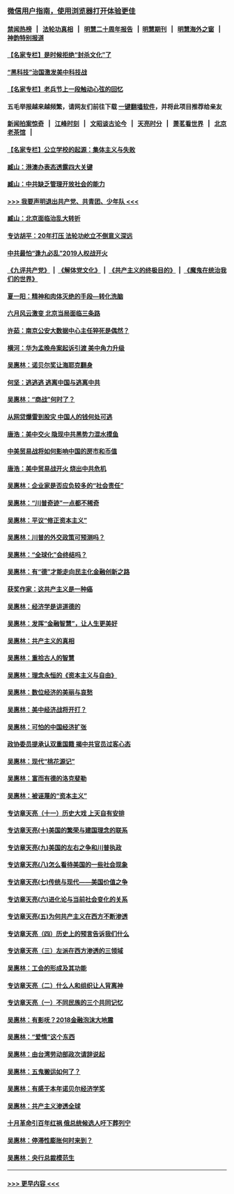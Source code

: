 ### [微信用户指南，使用浏览器打开体验更佳](https://github.com/gfw-breaker/banned-news1/blob/master/indexes/wechat-guide.md?t=0)
#### [禁闻热榜](热点新闻.md?t=0)  &nbsp;&nbsp;|&nbsp;&nbsp; [法轮功真相](https://github.com/gfw-breaker/truth/blob/master/README.md?t=0) &nbsp;&nbsp;|&nbsp;&nbsp; [明慧二十周年报告](https://github.com/gfw-breaker/mh-reports/blob/master/README.md?t=0) &nbsp;&nbsp;|&nbsp;&nbsp;[明慧期刊](https://github.com/gfw-breaker/mh-qikan) &nbsp;&nbsp;|&nbsp;&nbsp; [明慧海外之窗](https://github.com/gfw-breaker/mh-news/blob/master/README.md?t=0) &nbsp;&nbsp;|&nbsp;&nbsp; [神韵特别报道](https://github.com/gfw-breaker/mh-news/blob/master/shenyun.md?t=0)
#### [【名家专栏】是时候拒绝“封杀文化”了](../pages/nsc423/n11814093.md?t=02131502) 
#### [“黑科技”治国激发美中科技战](../pages/nsc423/n11638056.md?t=02131502) 
#### [【名家专栏】老兵节上一段触动心弦的回忆](../pages/nsc423/n11646016.md?t=02131502) 
#### 五毛举报越来越频繁，请网友们前往下载 [一键翻墙软件](https://github.com/gfw-breaker/ssr-accounts)，并将此项目推荐给亲友
#### [新闻拍案惊奇](https://github.com/gfw-breaker/banned-news1/blob/master/pages/link4.md) &nbsp;&nbsp;|&nbsp;&nbsp; [江峰时刻](https://github.com/gfw-breaker/banned-news1/blob/master/pages/link4.md) &nbsp;&nbsp;|&nbsp;&nbsp; [文昭谈古论今](https://github.com/gfw-breaker/banned-news1/blob/master/pages/link4.md) &nbsp;&nbsp;|&nbsp;&nbsp; [天亮时分](https://github.com/gfw-breaker/banned-news1/blob/master/pages/link4.md) &nbsp;&nbsp;|&nbsp;&nbsp; [萧茗看世界](https://github.com/gfw-breaker/banned-news1/blob/master/pages/link4.md) &nbsp;&nbsp;|&nbsp;&nbsp; [北京老茶馆](https://github.com/gfw-breaker/banned-news1/blob/master/pages/link4.md) &nbsp;&nbsp;|&nbsp;&nbsp; 
#### [【名家专栏】公立学校的起源：集体主义与失败](../pages/nsc423/n11601833.md?t=02131502) 
#### [臧山：港澳办表态透露四大关键](../pages/nsc423/n11421628.md?t=02131502) 
#### [臧山：中共缺乏管理开放社会的能力](../pages/nsc423/n11407457.md?t=02131502) 
#### [>>> 我要声明退出共产党、共青团、少年队 <<<](https://github.com/begood0513/goodnews/blob/master/quit/letter.md) 
#### [臧山：北京面临治乱大转折](../pages/nsc423/n11406895.md?t=02131502) 
#### [专访胡平：20年打压 法轮功屹立不倒意义深远](../pages/nsc423/n11398800.md?t=02131502) 
#### [中共最怕“逢九必乱”2019人权战开火](../pages/nsc423/n11385248.md?t=02131502) 
#### [《九评共产党》](https://github.com/begood0513/9ping.md/blob/master/README.md) &nbsp;|&nbsp; [《解体党文化》](../../../../jtdwh.md/blob/master/README.md)  &nbsp;|&nbsp; [《共产主义的终极目的》](../../../../gczydzjmd.md/blob/master/README.md) &nbsp;|&nbsp; [《魔鬼在统治我们的世界》](../../../../mgztzwmdsj.md/blob/master/README.md) 
#### [夏一阳：精神和肉体灭绝的手段—转化洗脑](../pages/nsc423/n11368250.md?t=02131502) 
#### [六月风云激变 北京当局面临三条路](../pages/nsc423/n11313668.md?t=02131502) 
#### [许茹：南京公安大数据中心主任猝死是偶然？](../pages/nsc423/n11064744.md?t=02131502) 
#### [横河：华为孟晚舟案起诉引渡 美中角力升级](../pages/nsc423/n11027230.md?t=02131502) 
#### [吴惠林：诺贝尔奖让海耶克翻身](../pages/nsc423/n10890049.md?t=02131502) 
#### [何坚：逃逃逃 逃离中国与逃离中共](../pages/nsc423/n10592891.md?t=02131502) 
#### [吴惠林：“商战”何时了？](../pages/nsc423/n10573558.md?t=02131502) 
#### [从网贷爆雷到股灾 中国人的钱何处可逃](../pages/nsc423/n10572800.md?t=02131502) 
#### [唐浩：美中交火 隐现中共黑势力混水摸鱼](../pages/nsc423/n10544040.md?t=02131502) 
#### [中美贸易战将如何影响中国的房市和币值](../pages/nsc423/n10543697.md?t=02131502) 
#### [唐浩：美中贸易战开火 烧出中共危机](../pages/nsc423/n10540126.md?t=02131502) 
#### [吴惠林：企业家是否应负较多的“社会责任”](../pages/nsc423/n10535022.md?t=02131502) 
#### [吴惠林：“川普奇迹”一点都不稀奇](../pages/nsc423/n10512808.md?t=02131502) 
#### [吴惠林：平议“修正资本主义”](../pages/nsc423/n10495724.md?t=02131502) 
#### [吴惠林：川普的外交政策可预测吗？](../pages/nsc423/n10462387.md?t=02131502) 
#### [吴惠林：“全球化”会终结吗？](../pages/nsc423/n10452838.md?t=02131502) 
#### [吴惠林：有“德”才能走向民主化金融创新之路](../pages/nsc423/n10432292.md?t=02131502) 
#### [获奖作家：这共产主义是一种癌](../pages/nsc423/n10431541.md?t=02131502) 
#### [吴惠林：经济学是讲道德的](../pages/nsc423/n10398014.md?t=02131502) 
#### [吴惠林：发挥“金融智慧”，让人生更美好](../pages/nsc423/n10375019.md?t=02131502) 
#### [吴惠林：共产主义的真相](../pages/nsc423/n10351394.md?t=02131502) 
#### [吴惠林：重拾古人的智慧](../pages/nsc423/n10337691.md?t=02131502) 
#### [吴惠林：理念永恒的《资本主义与自由》](../pages/nsc423/n10316274.md?t=02131502) 
#### [吴惠林：数位经济的美丽与哀愁](../pages/nsc423/n10292946.md?t=02131502) 
#### [吴惠林：美中经济战将开打？](../pages/nsc423/n10258825.md?t=02131502) 
#### [吴惠林：可怕的中国经济扩张](../pages/nsc423/n10219147.md?t=02131502) 
#### [政协委员提承认双重国籍 揭中共官员过客心态](../pages/nsc423/n10208809.md?t=02131502) 
#### [吴惠林：现代“桃花源记”](../pages/nsc423/n10185234.md?t=02131502) 
#### [吴惠林：富而有德的洛克斐勒](../pages/nsc423/n10142264.md?t=02131502) 
#### [吴惠林：被诬蔑的“资本主义”](../pages/nsc423/n10124816.md?t=02131502) 
#### [专访章天亮（十一）历史大戏 上天自有安排](../pages/nsc423/n10094905.md?t=02131502) 
#### [专访章天亮(十)美国的繁荣与建国理念的联系](../pages/nsc423/n10094899.md?t=02131502) 
#### [专访章天亮(九)美国的左右之争和川普执政](../pages/nsc423/n10094889.md?t=02131502) 
#### [专访章天亮(八)怎么看待美国的一些社会现象](../pages/nsc423/n10094857.md?t=02131502) 
#### [专访章天亮(七)传统与现代——美国价值之争](../pages/nsc423/n10093140.md?t=02131502) 
#### [专访章天亮(六)进化论与当前社会变化的关系](../pages/nsc423/n10092036.md?t=02131502) 
#### [专访章天亮(五)为何共产主义在西方不断渗透](../pages/nsc423/n10083620.md?t=02131502) 
#### [专访章天亮（四）历史上的预言告诉我们什么](../pages/nsc423/n10083606.md?t=02131502) 
#### [专访章天亮（三）左派在西方渗透的三领域](../pages/nsc423/n10081115.md?t=02131502) 
#### [吴惠林：工会的形成及其功能](../pages/nsc423/n10080633.md?t=02131502) 
#### [专访章天亮（二）什么人和组织让人背离神](../pages/nsc423/n10076637.md?t=02131502) 
#### [专访章天亮（一）不同民族的三个共同记忆](../pages/nsc423/n10074188.md?t=02131502) 
#### [吴惠林：有影呒？2018金融泡沫大地震](../pages/nsc423/n10040534.md?t=02131502) 
#### [吴惠林：“爱情”这个东西](../pages/nsc423/n10019423.md?t=02131502) 
#### [吴惠林：由台湾劳动部政次请辞说起](../pages/nsc423/n9979679.md?t=02131502) 
#### [吴惠林：五鬼搬运如何了？](../pages/nsc423/n9925338.md?t=02131502) 
#### [吴惠林：有感于本年诺贝尔经济学奖](../pages/nsc423/n9871883.md?t=02131502) 
#### [吴惠林：共产主义渗透全球](../pages/nsc423/n9812748.md?t=02131502) 
#### [十月革命引百年红祸 俄总统候选人吁下葬列宁](../pages/nsc423/n9810182.md?t=02131502) 
#### [吴惠林：停滞性膨胀何时来到？](../pages/nsc423/n9764136.md?t=02131502) 
#### [吴惠林：央行总裁模范生](../pages/nsc423/n9728134.md?t=02131502) 

----
#### [ >>> 更早内容 <<< ](../indexes/nsc423-earlier.md)
